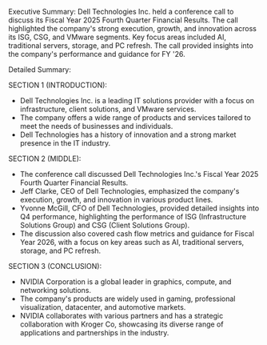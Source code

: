 Executive Summary:
Dell Technologies Inc. held a conference call to discuss its Fiscal Year 2025 Fourth Quarter Financial Results. The call highlighted the company's strong execution, growth, and innovation across its ISG, CSG, and VMware segments. Key focus areas included AI, traditional servers, storage, and PC refresh. The call provided insights into the company's performance and guidance for FY '26.

Detailed Summary:

SECTION 1 (INTRODUCTION):
- Dell Technologies Inc. is a leading IT solutions provider with a focus on infrastructure, client solutions, and VMware services.
- The company offers a wide range of products and services tailored to meet the needs of businesses and individuals.
- Dell Technologies has a history of innovation and a strong market presence in the IT industry.

SECTION 2 (MIDDLE):
- The conference call discussed Dell Technologies Inc.'s Fiscal Year 2025 Fourth Quarter Financial Results.
- Jeff Clarke, CEO of Dell Technologies, emphasized the company's execution, growth, and innovation in various product lines.
- Yvonne McGill, CFO of Dell Technologies, provided detailed insights into Q4 performance, highlighting the performance of ISG (Infrastructure Solutions Group) and CSG (Client Solutions Group).
- The discussion also covered cash flow metrics and guidance for Fiscal Year 2026, with a focus on key areas such as AI, traditional servers, storage, and PC refresh.

SECTION 3 (CONCLUSION):
- NVIDIA Corporation is a global leader in graphics, compute, and networking solutions.
- The company's products are widely used in gaming, professional visualization, datacenter, and automotive markets.
- NVIDIA collaborates with various partners and has a strategic collaboration with Kroger Co, showcasing its diverse range of applications and partnerships in the industry.